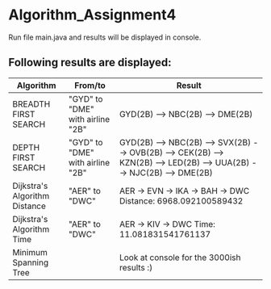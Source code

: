 # Algorithm_Assignment4

Run file main.java and results will be displayed in console.

## Following results are displayed:

|      Algorithm                |  From/to                         |                Result                     |
| ------------------------------| -------------------------------- | ------------------------------------------|
| BREADTH FIRST SEARCH          | "GYD" to "DME" with airline "2B" |        GYD(2B) --> NBC(2B) --> DME(2B)    |
| DEPTH FIRST SEARCH            | "GYD" to "DME" with airline "2B" |        GYD(2B) --> NBC(2B) --> SVX(2B) --> OVB(2B) --> CEK(2B) --> KZN(2B) --> LED(2B) --> UUA(2B) --> NJC(2B) --> DME(2B)    |
| Dijkstra's Algorithm Distance |          "AER" to "DWC"          | AER -> EVN -> IKA -> BAH -> DWC Distance: 6968.092100589432 |
| Dijkstra's Algorithm Time     |           "AER" to "DWC"         | AER -> KIV -> DWC Time: 11.081831541761137 |
| Minimum Spanning Tree         |                                  | Look at console for the 3000ish results :) |
